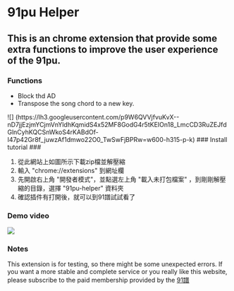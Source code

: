 91pu Helper
===
This is an chrome extension that provide some extra functions to improve the user experience of the 91pu.
---
### Functions ###
<ul>
  <li> Block thd AD
  <li> Transpose the song chord to a new key.
</ul>
![] (https://lh3.googleusercontent.com/p9W6QVVjfvuKvX--nD7jjEzjmYCjmVnYldhKqmidS4x52MF8GodG4r5tKEIOn18_LmcCD3RuZEJfdGlnCyhKQCSnWkoS4rKABdOf-I47p42Gr8f_juwzAf1dmwo22O0_TwSwFjBPRw=w600-h315-p-k)
### Install tutorial ###
<ol type="1">
  <li> 從此網站上如圖所示下載zip檔並解壓縮  
  <li> 輸入 "chrome://extensions" 到網址欄
  <li> 先開啟右上角 "開發者模式"，並點選左上角 "載入未打包檔案" ，到剛剛解壓縮的目錄，選擇 "91pu-helper" 資料夾  
  <li> 確認插件有打開後，就可以到91譜試試看了  
</ol>

### Demo video ###
[![](http://img.youtube.com/vi/9N2NWOYvnhg/0.jpg)](http://www.youtube.com/watch?v=9N2NWOYvnhg "Demo Video")
### Notes ###
This extension is for testing, so there might be some unexpected errors. If you want a more stable and complete service or you really like this website, please subscribe to the paid membership provided by the [91譜](href="https://www.91pu.com.tw")
